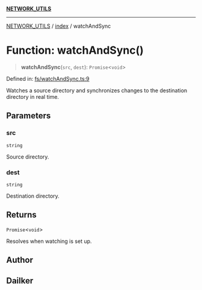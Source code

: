 [**NETWORK_UTILS**](../../README.md)

***

[NETWORK_UTILS](../../README.md) / [index](../README.md) / watchAndSync

# Function: watchAndSync()

> **watchAndSync**(`src`, `dest`): `Promise`\<`void`\>

Defined in: [fs/watchAndSync.ts:9](https://github.com/dailker/everyutil/blob/26e2bb73429918cf0d08899e9efd90b82a42c92e/src/fs/watchAndSync.ts#L9)

Watches a source directory and synchronizes changes to the destination directory in real time.

## Parameters

### src

`string`

Source directory.

### dest

`string`

Destination directory.

## Returns

`Promise`\<`void`\>

Resolves when watching is set up.

## Author

## Dailker
